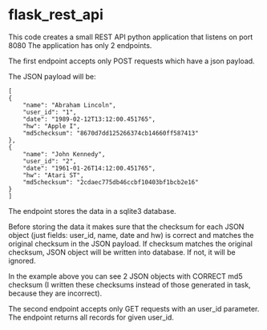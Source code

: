 # flask_rest_api
This code creates a small REST API python application that listens on port 8080
The application has only 2 endpoints.

The first endpoint accepts only POST requests which have a json payload.
 
The JSON payload will be:
 
    [
    {
        "name": "Abraham Lincoln",
        "user_id": "1",
        "date": "1989-02-12T13:12:00.451765",
        "hw": "Apple I",
        "md5checksum": "8670d7dd125266374cb14660ff587413"
    },
    {
        "name": "John Kennedy",
        "user_id": "2",
        "date": "1961-01-26T14:12:00.451765",
        "hw": "Atari ST",
        "md5checksum": "2cdaec775db46ccbf10403bf1bcb2e16"
    }
    ]

The endpoint stores the data in a sqlite3 database.

Before storing the data it makes sure that the checksum for each
JSON object (just fields: user_id, name, date and hw) is correct and matches the original checksum in the JSON payload.
If checksum matches the original checksum, JSON object will be written into database. If not, it will be ignored.

In the example above you can see 2 JSON objects with CORRECT md5 checksum (I written these checksums instead of those generated in task,
because they are incorrect).
  
The second endpoint accepts only GET requests with an user_id parameter. The endpoint returns  all records for given user_id.
